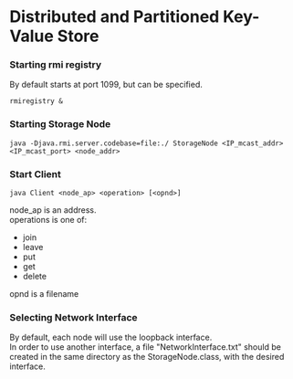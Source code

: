 # Distributed and Partitioned Key-Value Store

### Starting rmi registry

By default starts at port 1099, but can be specified.
```
rmiregistry &
```

### Starting Storage Node

```
java -Djava.rmi.server.codebase=file:./ StorageNode <IP_mcast_addr> <IP_mcast_port> <node_addr>
```

### Start Client

```
java Client <node_ap> <operation> [<opnd>]
```
node_ap is an address.<br>
operations is one of:
- join
- leave
- put
- get
- delete

opnd is a filename


### Selecting Network Interface

By default, each node will use the loopback interface.<br>
In order to use another interface, a file "NetworkInterface.txt" 
should be created in the same directory as the StorageNode.class, with the desired interface.
